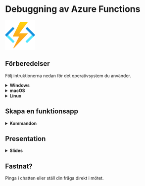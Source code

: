 # Debuggning av Azure Functions

<img src="images/function.png" alt="drawing" width="96" height="96"/>

## Förberedelser

Följ intruktionerna nedan för det operativsystem du använder.


<details><summary><strong>Windows</strong></summary>
<p>

1. Ladda ned .NET Core 3.1 SDK här [64-bitars-installationsfil](https://dotnet.microsoft.com/download/dotnet/thank-you/sdk-3.1.408-windows-x64-installer)
2. Installera Azure Functions Core Tools [64-bitars-installationsfil](https://go.microsoft.com/fwlink/?linkid=2135274)
3. Installera [VSCode](https://code.visualstudio.com/Download#) (Visual Studio Code)
4. Installera [Azurite Extension](https://marketplace.visualstudio.com/items?itemName=Azurite.azurite) till VSCode

Skapa en mapp i `C:\` eller liknande som heter `azurite`
Ändra location inställningen in Azurite Extension till att peka på din mapp.
Se nedan gif hur du gör det.

<img src="images/azurite.location.setting.gif" alt="drawing" width="500"/>

</p>
</details>

<details><summary><strong>macOS</strong></summary>
<p>

1. Ladda ned .NET Core 3.1 SDK här [installationsfil](https://dotnet.microsoft.com/download/dotnet/thank-you/sdk-3.1.408-macos-x64-installer)
2. Installera Azure Functions Core Tools [länk-till-dokumentation](https://docs.microsoft.com/en-us/azure/azure-functions/functions-run-local?tabs=macos%2Ccsharp%2Cbash#install-the-azure-functions-core-tools)
3. Installera [VSCode](https://code.visualstudio.com/Download#) (Visual Studio Code)
4. Installera [Azurite Extension](https://marketplace.visualstudio.com/items?itemName=Azurite.azurite) till VSCode

Skapa en mapp i `c/` eller liknande som heter `azurite`
Ändra location inställningen in Azurite Extension till att peka på din mapp.
Se nedan gif hur du gör det.

<img src="images/azurite.location.setting.gif" alt="drawing" width="500"/>

</p>
</details>

<details><summary><strong>Linux</strong></summary>
<p>

1. Följ denna [guide](https://docs.microsoft.com/sv-se/dotnet/core/install/linux) för att ladda ned .NET Core 3.1 SDK 
2. Installera Azure Functions Core Tools [länk-till-dokumentation](https://docs.microsoft.com/en-us/azure/azure-functions/functions-run-local?tabs=linux%2Ccsharp%2Cbash#install-the-azure-functions-core-tools)
3. Installera [VSCode](https://code.visualstudio.com/Download#) (Visual Studio Code)
4. Installera [Azurite Extension](https://marketplace.visualstudio.com/items?itemName=Azurite.azurite) till VSCode

Skapa en mapp i `c/` eller liknande som heter `azurite`
Ändra location inställningen in Azurite Extension till att peka på din mapp.
Se nedan gif hur du gör det.

<img src="images/azurite.location.setting.gif" alt="drawing" width="500"/>

</p>
</details>

## Skapa en funktionsapp

<details><summary><strong>Kommandon</strong></summary>
<p>

Se till att ha dotnet 3.0 eller senare installerat
```
$ dotnet --version
```

Kolla också att det gick bra att installera Azure Functions Core Tools
```
$ func --version
```

Skapa en mapp som till exempel heter `Functions` eller gå till en valfri mapp och skriv `mkdir Functions`

Hoppa in i den mappen

```
$ cd .\Functions\
```

## Här börjar vi skapa funktionsappen 

`Func init` skapar en ny funktionsapp

### Öppna i VSCode (Visual Studio Code)

*för att debuggern ska fungera kräver det att man öppnar upp mappen i VSCode där functionen ligger* 

`code .` öppnar upp mappen du befinner dig i, i VSCode *(missa inte punkten)*

### Kommandon bra att kunna

`dotnet build` bygg ditt projekt 
och `dotnet restore` "synka" dina nuget paket

### Skapa en Funktion! 

`func new` skapar en ny funktionstrigger

Välj `HttpTrigger` i listan och namnge triggern vad du vill

Ändra `Route = null` i in-parametern till funktionen till `Route = "names"` (*rad 17 typ i din HttpTrigger class*)

Tryck `F5` på tangentbordet när du är i VSCode för att starta funtionsappen i debug-läge.

Kör följande kommando utan debugger

`func host start` startar funktionsappen

Öppna förslagsvis upp ett nytt fönster av din kommandotolk och gör en post request till din nyss skapade HttpTrigger!

#### Windows

```
$ curl.exe --request POST http://localhost:7071/api/names --data "{'name':'there!'}"
```

#### Linux och macOS

```
$ curl -X POST -H "Content-Type: application/json" \-d '{"name":"there!"}' \http://localhost:7071/api/names
```

Börja debugga!
</p>
</details>



## Presentation

<details><summary><strong>Slides</strong></summary>
<p>

<br>

<img src="images/Slide1.PNG" alt="drawing" width="640" height="360"/>

<img src="images/Slide2.PNG" alt="drawing" width="640" height="360"/>

<img src="images/Slide3.PNG" alt="drawing" width="640" height="360"/>

<img src="images/Slide4.PNG" alt="drawing" width="640" height="360"/>

<img src="images/Slide5.PNG" alt="drawing" width="640" height="360"/>

<img src="images/Slide6.PNG" alt="drawing" width="640" height="360"/>

<img src="images/Slide7.PNG" alt="drawing" width="640" height="360"/>

<img src="images/Slide8.PNG" alt="drawing" width="640" height="360"/>

<img src="images/Slide9.PNG" alt="drawing" width="640" height="360"/>

<img src="images/Slide10.PNG" alt="drawing" width="640" height="360"/>

<img src="images/Slide11.PNG" alt="drawing" width="640" height="360"/>

<img src="images/Slide12.PNG" alt="drawing" width="640" height="360"/>

<img src="images/Slide13.PNG" alt="drawing" width="640" height="360"/>

<img src="images/Slide14.PNG" alt="drawing" width="640" height="360"/>

</p>
</details>

## Fastnat?

Pinga i chatten eller ställ din fråga direkt i mötet.

